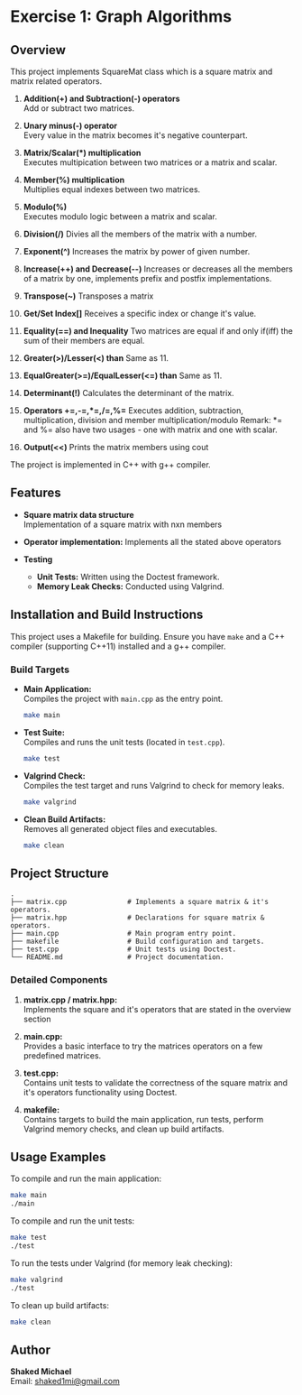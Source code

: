 # Exercise 1: Graph Algorithms

## Overview
This project implements SquareMat class which is a square matrix and matrix related operators.

1. **Addition(+) and Subtraction(-) operators**  
   Add or subtract two matrices.

2. **Unary minus(-) operator**  
   Every value in the matrix becomes it's negative counterpart.

3. **Matrix/Scalar(*) multiplication**  
   Executes multipication between two matrices or a matrix and scalar.

4. **Member(%) multiplication**  
   Multiplies equal indexes between two matrices.

5. **Modulo(%)**  
   Executes modulo logic between a matrix and scalar.

6. **Division(/)**
    Divies all the members of the matrix with a number.

7. **Exponent(^)**
    Increases the matrix by power of given number.

8. **Increase(++) and Decrease(--)**
    Increases or decreases all the members of a matrix by one, implements prefix and postfix implementations.

9. **Transpose(~)**
    Transposes a matrix

10. **Get/Set Index[]**
    Receives a specific index or change it's value.

11. **Equality(==) and Inequality**
    Two matrices are equal if and only if(iff) the sum of their members are equal.

12. **Greater(>)/Lesser(<) than**
    Same as 11.

13. **EqualGreater(>=)/EqualLesser(<=) than**
    Same as 11.

14. **Determinant(!)**
    Calculates the determinant of the matrix.

15. **Operators +=,-=,*=,/=,%=**
    Executes addition, subtraction, multiplication, division and member multiplication/modulo
    Remark: *= and %= also have two usages - one with matrix and one with scalar.

16. **Output(<<)**
    Prints the matrix members using cout

The project is implemented in C++ with g++ compiler.

## Features

- **Square matrix data structure**  
  Implementation of a square matrix with nxn members

- **Operator implementation:**
  Implements all the stated above operators

- **Testing**
  - **Unit Tests:** Written using the Doctest framework.
  - **Memory Leak Checks:** Conducted using Valgrind.

## Installation and Build Instructions

This project uses a Makefile for building. Ensure you have `make` and a C++ compiler (supporting C++11) installed and a g++ compiler.

### Build Targets

- **Main Application:**  
  Compiles the project with `main.cpp` as the entry point.
  ```bash
  make main
  ```
  
- **Test Suite:**  
  Compiles and runs the unit tests (located in `test.cpp`).
  ```bash
  make test
  ```
  
- **Valgrind Check:**  
  Compiles the test target and runs Valgrind to check for memory leaks.
  ```bash
  make valgrind
  ```

- **Clean Build Artifacts:**  
  Removes all generated object files and executables.
  ```bash
  make clean
  ```

## Project Structure

```
.
├── matrix.cpp               # Implements a square matrix & it's operators.
├── matrix.hpp               # Declarations for square matrix & operators.
├── main.cpp                 # Main program entry point.
├── makefile                 # Build configuration and targets.
├── test.cpp                 # Unit tests using Doctest.
└── README.md                # Project documentation.
```

### Detailed Components

1. **matrix.cpp / matrix.hpp:**  
   Implements the square and it's operators that are stated in the overview section

2. **main.cpp:**  
   Provides a basic interface to try the matrices operators on a few predefined matrices.

3. **test.cpp:**  
   Contains unit tests to validate the correctness of the square matrix and it's operators functionality using Doctest.

4. **makefile:**  
   Contains targets to build the main application, run tests, perform Valgrind memory checks, and clean up build artifacts.

## Usage Examples

To compile and run the main application:
```bash
make main
./main
```

To compile and run the unit tests:
```bash
make test
./test
```

To run the tests under Valgrind (for memory leak checking):
```bash
make valgrind
./test
```

To clean up build artifacts:
```bash
make clean
```

## Author

**Shaked Michael**  
Email: shaked1mi@gmail.com